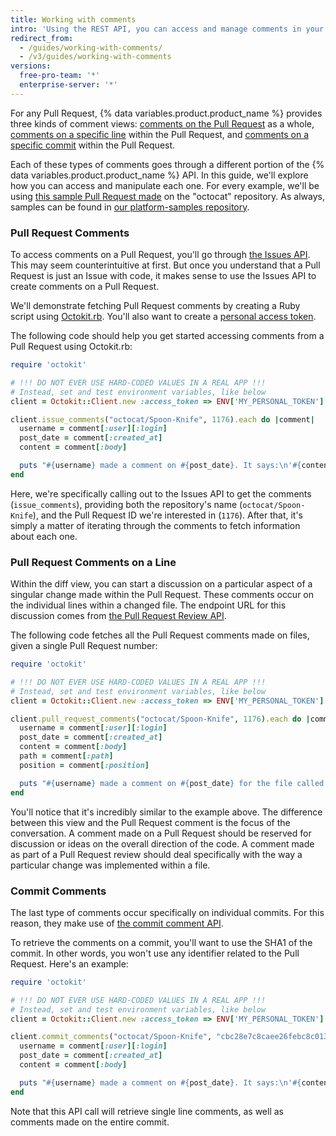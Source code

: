 ```yaml
---
title: Working with comments
intro: 'Using the REST API, you can access and manage comments in your pull requests, issues, or commits.'
redirect_from:
  - /guides/working-with-comments/
  - /v3/guides/working-with-comments
versions:
  free-pro-team: '*'
  enterprise-server: '*'
---
```




For any Pull Request, {% data variables.product.product_name %} provides three kinds of comment views: [comments on the Pull Request][PR comment] as a whole, [comments on a specific line][PR line comment] within the Pull Request, and [comments on a specific commit][commit comment] within the Pull Request.

Each of these types of comments goes through a different portion of the {% data variables.product.product_name %} API. In this guide, we'll explore how you can access and manipulate each one. For every example, we'll be using [this sample Pull Request made][sample PR] on the "octocat" repository. As always, samples can be found in [our platform-samples repository][platform-samples].

### Pull Request Comments

To access comments on a Pull Request, you'll go through [the Issues API][issues]. This may seem counterintuitive at first. But once you understand that a Pull Request is just an Issue with code, it makes sense to use the Issues API to create comments on a Pull Request.

We'll demonstrate fetching Pull Request comments by creating a Ruby script using [Octokit.rb][octokit.rb]. You'll also want to create a [personal access token][personal token].

The following code should help you get started accessing comments from a Pull Request using Octokit.rb:

``` ruby
require 'octokit'

# !!! DO NOT EVER USE HARD-CODED VALUES IN A REAL APP !!!
# Instead, set and test environment variables, like below
client = Octokit::Client.new :access_token => ENV['MY_PERSONAL_TOKEN']

client.issue_comments("octocat/Spoon-Knife", 1176).each do |comment|
  username = comment[:user][:login]
  post_date = comment[:created_at]
  content = comment[:body]

  puts "#{username} made a comment on #{post_date}. It says:\n'#{content}'\n"
end
```

Here, we're specifically calling out to the Issues API to get the comments (`issue_comments`), providing both the repository's name (`octocat/Spoon-Knife`), and the Pull Request ID we're interested in (`1176`). After that, it's simply a matter of iterating through the comments to fetch information about each one.

### Pull Request Comments on a Line

Within the diff view, you can start a discussion on a particular aspect of a singular change made within the Pull Request. These comments occur on the individual lines within a changed file. The endpoint URL for this discussion comes from [the Pull Request Review API][PR Review API].

The following code fetches all the Pull Request comments made on files, given a single Pull Request number:

``` ruby
require 'octokit'

# !!! DO NOT EVER USE HARD-CODED VALUES IN A REAL APP !!!
# Instead, set and test environment variables, like below
client = Octokit::Client.new :access_token => ENV['MY_PERSONAL_TOKEN']

client.pull_request_comments("octocat/Spoon-Knife", 1176).each do |comment|
  username = comment[:user][:login]
  post_date = comment[:created_at]
  content = comment[:body]
  path = comment[:path]
  position = comment[:position]

  puts "#{username} made a comment on #{post_date} for the file called #{path}, on line #{position}. It says:\n'#{content}'\n"
end
```

You'll notice that it's incredibly similar to the example above. The difference between this view and the Pull Request comment is the focus of the conversation. A comment made on a Pull Request should be reserved for discussion or ideas on the overall direction of the code. A comment made as part of a Pull Request review should deal specifically with the way a particular change was implemented within a file.

### Commit Comments

The last type of comments occur specifically on individual commits. For this reason, they make use of [the commit comment API][commit comment API].

To retrieve the comments on a commit, you'll want to use the SHA1 of the commit. In other words, you won't use any identifier related to the Pull Request. Here's an example:

``` ruby
require 'octokit'

# !!! DO NOT EVER USE HARD-CODED VALUES IN A REAL APP !!!
# Instead, set and test environment variables, like below
client = Octokit::Client.new :access_token => ENV['MY_PERSONAL_TOKEN']

client.commit_comments("octocat/Spoon-Knife", "cbc28e7c8caee26febc8c013b0adfb97a4edd96e").each do |comment|
  username = comment[:user][:login]
  post_date = comment[:created_at]
  content = comment[:body]

  puts "#{username} made a comment on #{post_date}. It says:\n'#{content}'\n"
end
```

Note that this API call will retrieve single line comments, as well as comments made on the entire commit.

[PR comment]: https://github.com/octocat/Spoon-Knife/pull/1176#issuecomment-24114792
[PR line comment]: https://github.com/octocat/Spoon-Knife/pull/1176#discussion_r6252889
[commit comment]: https://github.com/octocat/Spoon-Knife/commit/cbc28e7c8caee26febc8c013b0adfb97a4edd96e#commitcomment-4049848
[sample PR]: https://github.com/octocat/Spoon-Knife/pull/1176
[platform-samples]: https://github.com/github/platform-samples/tree/master/api/ruby/working-with-comments
[issues]: /v3/issues/comments/
[personal token]: /articles/creating-an-access-token-for-command-line-use
[octokit.rb]: https://github.com/octokit/octokit.rb
[PR Review API]: /v3/pulls/comments/
[commit comment API]: /v3/repos/comments/#get-a-commit-comment
